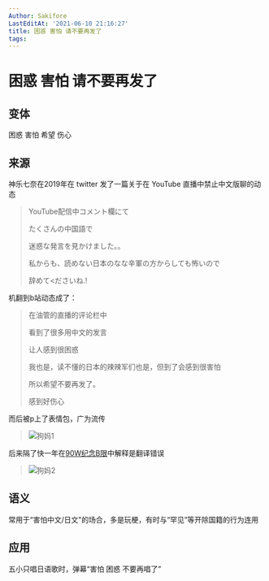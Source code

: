```yaml
---
Author: Sakifore
LastEditAt: '2021-06-10 21:16:27'
title: 困惑 害怕 请不要再发了
tags:
---
```

# 困惑 害怕 请不要再发了

## 变体

困惑 害怕 希望 伤心

## 来源

神乐七奈在2019年在 twitter 发了一篇关于在 YouTube 直播中禁止中文版聊的动态

> YouTube配信中コメント欄にて
>
> たくさんの中国語で
>
> 迷惑な発言を見かけました。。
>
> 私からも、読めない日本のなな辛軍の方からしても怖いので
>
> 辞めて<ださいね.!

机翻到b站动态成了：

> 在油管的直播的评论栏中
>
> 看到了很多用中文的发言
>
> 让人感到很困惑
>
> 我也是，读不懂的日本的辣辣军们也是，但到了会感到很害怕
>
> 所以希望不要再发了。
>
> 感到好伤心

而后被p上了表情包，广为流传

>![狗妈1](/img/pics/狗妈1.jpg)

后来隔了快一年在[90W纪念B限](https://www.bilibili.com/video/BV1Az411B7Mx?t=1h35m08s)中解释是翻译错误

>![狗妈2](/img/pics/狗妈2.png)

## 语义

常用于“害怕中文/日文"的场合，多是玩梗，有时与“罕见”等开除国籍的行为连用

## 应用

五小只唱日语歌时，弹幕“害怕 困惑 不要再唱了”

